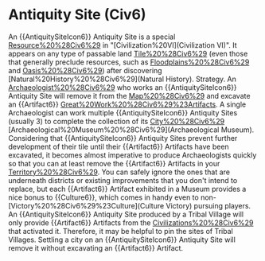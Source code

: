 # Antiquity Site (Civ6)

An {{AntiquitySiteIcon6}} Antiquity Site is a special [Resource%20%28Civ6%29](resource) in "[Civilization%20VI](Civilization VI)". It appears on any type of passable land [Tile%20%28Civ6%29](tile) (even those that generally preclude resources, such as [Floodplains%20%28Civ6%29](Floodplains) and [Oasis%20%28Civ6%29](Oases)) after discovering [Natural%20History%20%28Civ6%29](Natural History).
Strategy.
An [Archaeologist%20%28Civ6%29](Archaeologist) who works an {{AntiquitySiteIcon6}} Antiquity Site will remove it from the [Map%20%28Civ6%29](map) and excavate an {{Artifact6}} [Great%20Work%20%28Civ6%29%23Artifacts](Artifact). A single Archaeologist can work multiple {{AntiquitySiteIcon6}} Antiquity Sites (usually 3) to complete the collection of its [City%20%28Civ6%29](city's) [Archaeological%20Museum%20%28Civ6%29](Archaeological Museum).
Considering that {{AntiquitySiteIcon6}} Antiquity Sites prevent further development of their tile until their {{Artifact6}} Artifacts have been excavated, it becomes almost imperative to produce Archaeologists quickly so that you can at least remove the {{Artifact6}} Artifacts in your [Territory%20%28Civ6%29](territory). You can safely ignore the ones that are underneath districts or existing improvements that you don't intend to replace, but each {{Artifact6}} Artifact exhibited in a Museum provides a nice bonus to {{Culture6}}, which comes in handy even to non-[Victory%20%28Civ6%29%23Culture](Culture Victory) pursuing players.
An {{AntiquitySiteIcon6}} Antiquity Site produced by a Tribal Village will only provide {{Artifact6}} Artifacts from the [Civilizations%20%28Civ6%29](civilization) that activated it. Therefore, it may be helpful to pin the sites of Tribal Villages.
Settling a city on an {{AntiquitySiteIcon6}} Antiquity Site will remove it without excavating an {{Artifact6}} Artifact.